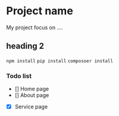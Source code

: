 # Project name
My project focus on ....
## heading 2
`npm install`
`pip install`
`composoer install`
### Todo list
- [] Home page 
- [] About page 
- [x] Service page 
